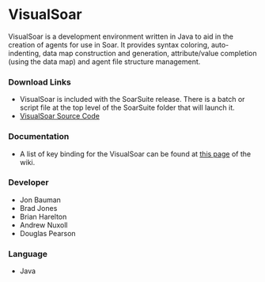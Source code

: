 # VisualSoar #
VisualSoar is a development environment written in Java to aid in the creation of agents for use in Soar.  It provides syntax coloring, auto-indenting, data map construction and generation, attribute/value completion (using the data map) and agent file structure management.

### Download Links ###
  * VisualSoar is included with the SoarSuite release.  There is a batch or script file at the top level of the SoarSuite folder that will launch it.
  * [VisualSoar Source Code](http://web.eecs.umich.edu/~soar/downloads/AgentDevelopmentTools/VisualSoar_Source.zip)

### Documentation ###
  * A list of key binding for the VisualSoar can be found at [this page](VSKeyBindings.md) of the wiki.

### Developer ###
  * Jon Bauman
  * Brad Jones
  * Brian Harelton
  * Andrew Nuxoll
  * Douglas Pearson

### Language ###
  * Java


